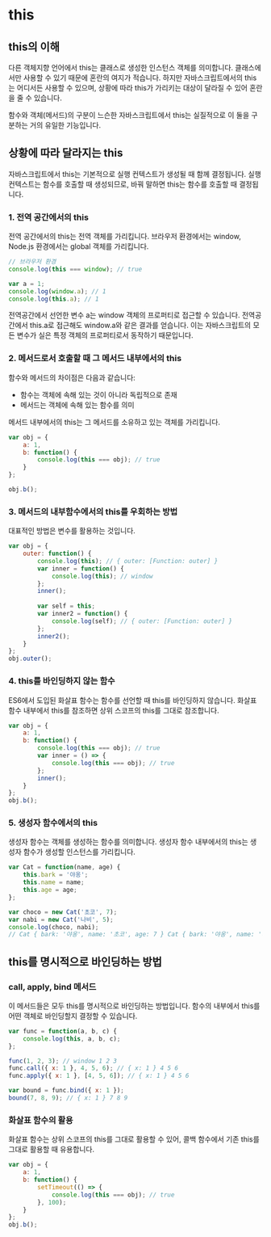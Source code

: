 # this

## this의 이해

다른 객체지향 언어에서 this는 클래스로 생성한 인스턴스 객체를 의미합니다. 클래스에서만 사용할 수 있기 때문에 혼란의 여지가 적습니다. 하지만 자바스크립트에서의 this는 어디서든 사용할 수 있으며, 상황에 따라 this가 가리키는 대상이 달라질 수 있어 혼란을 줄 수 있습니다.

함수와 객체(메서드)의 구분이 느슨한 자바스크립트에서 this는 실질적으로 이 둘을 구분하는 거의 유일한 기능입니다.

## 상황에 따라 달라지는 this

자바스크립트에서 this는 기본적으로 실행 컨텍스트가 생성될 때 함께 결정됩니다. 실행 컨텍스트는 함수를 호출할 때 생성되므로, 바꿔 말하면 this는 함수를 호출할 때 결정됩니다.

### 1. 전역 공간에서의 this

전역 공간에서의 this는 전역 객체를 가리킵니다. 브라우저 환경에서는 window, Node.js 환경에서는 global 객체를 가리킵니다.

```javascript
// 브라우저 환경
console.log(this === window); // true

var a = 1;
console.log(window.a); // 1
console.log(this.a); // 1
```

전역공간에서 선언한 변수 a는 window 객체의 프로퍼티로 접근할 수 있습니다. 전역공간에서 this.a로 접근해도 window.a와 같은 결과를 얻습니다. 이는 자바스크립트의 모든 변수가 실은 특정 객체의 프로퍼티로서 동작하기 때문입니다.

### 2. 메서드로서 호출할 때 그 메서드 내부에서의 this

함수와 메서드의 차이점은 다음과 같습니다:
- 함수는 객체에 속해 있는 것이 아니라 독립적으로 존재
- 메서드는 객체에 속해 있는 함수를 의미

메서드 내부에서의 this는 그 메서드를 소유하고 있는 객체를 가리킵니다.

```javascript
var obj = {
    a: 1,
    b: function() {
        console.log(this === obj); // true
    }
};

obj.b();
```

### 3. 메서드의 내부함수에서의 this를 우회하는 방법

대표적인 방법은 변수를 활용하는 것입니다.

```javascript
var obj = {
    outer: function() {
        console.log(this); // { outer: [Function: outer] }
        var inner = function() {
            console.log(this); // window
        };
        inner();
        
        var self = this;
        var inner2 = function() {
            console.log(self); // { outer: [Function: outer] }
        };
        inner2();
    }
};
obj.outer();
```

### 4. this를 바인딩하지 않는 함수

ES6에서 도입된 화살표 함수는 함수를 선언할 때 this를 바인딩하지 않습니다. 화살표 함수 내부에서 this를 참조하면 상위 스코프의 this를 그대로 참조합니다.

```javascript
var obj = {
    a: 1,
    b: function() {
        console.log(this === obj); // true
        var inner = () => {
            console.log(this === obj); // true
        };
        inner();
    }
};
obj.b();
```

### 5. 생성자 함수에서의 this

생성자 함수는 객체를 생성하는 함수를 의미합니다. 생성자 함수 내부에서의 this는 생성자 함수가 생성할 인스턴스를 가리킵니다.

```javascript
var Cat = function(name, age) {
    this.bark = '야옹';
    this.name = name;
    this.age = age;
};

var choco = new Cat('초코', 7);
var nabi = new Cat('나비', 5);
console.log(choco, nabi);
// Cat { bark: '야옹', name: '초코', age: 7 } Cat { bark: '야옹', name: '나비', age: 5 }
```

## this를 명시적으로 바인딩하는 방법

### call, apply, bind 메서드

이 메서드들은 모두 this를 명시적으로 바인딩하는 방법입니다. 함수의 내부에서 this를 어떤 객체로 바인딩할지 결정할 수 있습니다.

```javascript
var func = function(a, b, c) {
    console.log(this, a, b, c);
};

func(1, 2, 3); // window 1 2 3
func.call({ x: 1 }, 4, 5, 6); // { x: 1 } 4 5 6
func.apply({ x: 1 }, [4, 5, 6]); // { x: 1 } 4 5 6

var bound = func.bind({ x: 1 });
bound(7, 8, 9); // { x: 1 } 7 8 9
```

### 화살표 함수의 활용

화살표 함수는 상위 스코프의 this를 그대로 활용할 수 있어, 콜백 함수에서 기존 this를 그대로 활용할 때 유용합니다.

```javascript
var obj = {
    a: 1,
    b: function() {
        setTimeout(() => {
            console.log(this === obj); // true
        }, 100);
    }
};
obj.b();
```